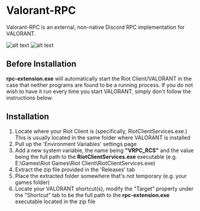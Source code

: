 # Valorant-RPC

Valorant-RPC is an external, non-native Discord RPC implementation for VALORANT.

![alt text](https://github.com/restrafes/valorant-rpc/blob/master/assets/example_1.png?raw=true)
![alt text](https://github.com/restrafes/valorant-rpc/blob/master/assets/example_2.png?raw=true)

## Before Installation
**rpc-extension.exe** will automatically start the Riot Client/VALORANT in the case that neither programs are found to be a running process. If you do not wish to have it run every time you start VALORANT, simply don't follow the instructions below.

## Installation
1. Locate where your Riot Client is (specifically, RiotClientServices.exe.) This is usually located in the same folder where VALORANT is installed
2. Pull up the 'Environment Variables' settings page
3. Add a new system variable, the name being **"VRPC_RCS"** and the value being the full path to the **RiotClientServices.exe** executable (e.g. E:\Games\Riot Games\Riot Client\RiotClientServices.exe)
5. Extract the zip file provided in the 'Releases' tab
6. Place the extracted folder somewhere that's not temporary (e.g. your games folder)
7. Locate your VALORANT shortcut(s), modify the "Target" property under the "Shortcut" tab to be the full path to the **rpc-extension.exe** executable located in the zip file

